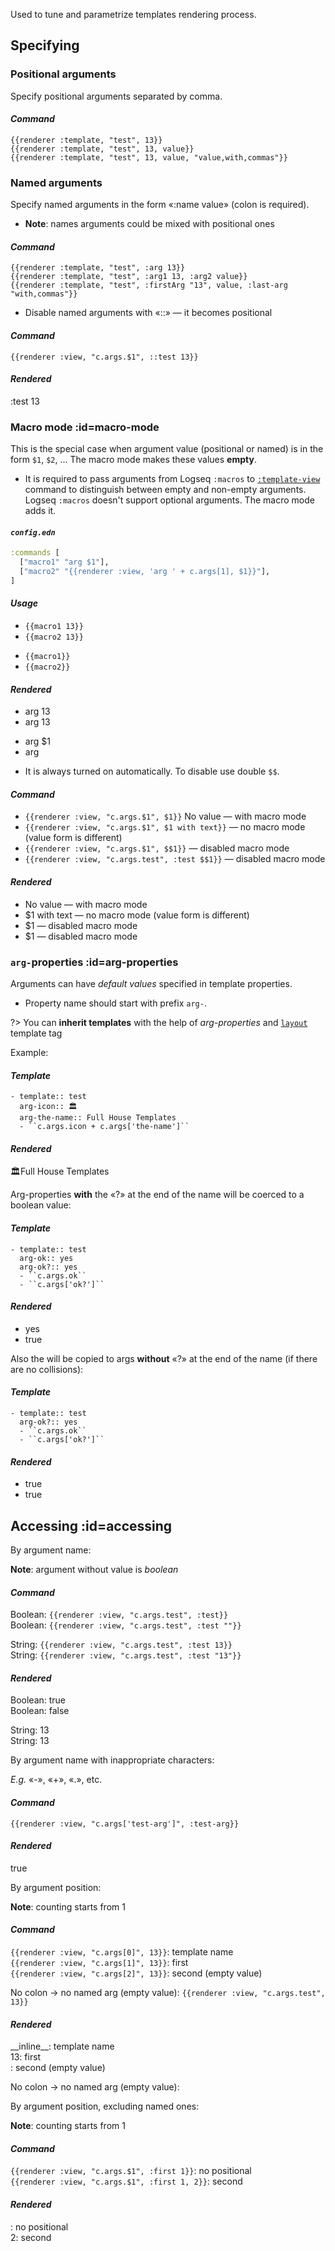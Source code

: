 Used to tune and parametrize templates rendering process.

## Specifying
### Positional arguments
Specify positional arguments separated by comma.

<!-- tabs:start -->
#### ***Command***
`{{renderer :template, "test", 13}}` \
`{{renderer :template, "test", 13, value}}` \
`{{renderer :template, "test", 13, value, "value,with,commas"}}`
<!-- tabs:end -->


### Named arguments
Specify named arguments in the form «:name value» (colon is required).

- **Note**: names arguments could be mixed with positional ones

<!-- tabs:start -->
#### ***Command***
`{{renderer :template, "test", :arg 13}}` \
`{{renderer :template, "test", :arg1 13, :arg2 value}}` \
`{{renderer :template, "test", :firstArg "13", value, :last-arg "with,commas"}}`
<!-- tabs:end -->

- Disable named arguments with «::» — it becomes positional

<!-- tabs:start -->
#### ***Command***
`{{renderer :view, "c.args.$1", ::test 13}}`

#### ***Rendered***
:test 13
<!-- tabs:end -->



### Macro mode :id=macro-mode
This is the special case when argument value (positional or named) is in the form `$1`, `$2`, ...
The macro mode makes these values **empty**.

- It is required to pass arguments from Logseq `:macros` to [`:template-view`](reference__commands.md#template-view-command) command to distinguish between empty and non-empty arguments. Logseq `:macros` doesn't support optional arguments. The macro mode adds it.

<!-- tabs:start -->
#### ***`config.edn`***
```clojure
:commands [
  ["macro1" "arg $1"],
  ["macro2" "{{renderer :view, 'arg ' + c.args[1], $1}}"],
]
```

#### ***Usage***
- `{{macro1 13}}`
- `{{macro2 13}}`

+ `{{macro1}}`
+ `{{macro2}}`

#### ***Rendered***
- arg 13
- arg 13

+ arg $1
+ arg

<!-- tabs:end -->

- It is always turned on automatically. To disable use double `$$`.

<!-- tabs:start -->
#### ***Command***
- `{{renderer :view, "c.args.$1", $1}}` No value — with macro mode
- `{{renderer :view, "c.args.$1", $1 with text}}` — no macro mode (value form is different)
- `{{renderer :view, "c.args.$1", $$1}}` — disabled macro mode
- `{{renderer :view, "c.args.test", :test $$1}}` — disabled macro mode

#### ***Rendered***
- No value — with macro mode
- $1 with text — no macro mode (value form is different)
- $1 — disabled macro mode
- $1 — disabled macro mode

<!-- tabs:end -->



### `arg-`properties :id=arg-properties
Arguments can have *default values* specified in template properties.
- Property name should start with prefix `arg-`.

?> You can **inherit templates** with the help of *arg-properties* and [`layout`](reference__tags_nesting.md#nesting-layout) template tag

<!-- panels:start -->
<!-- div:left-panel -->
Example:

<!-- div:right-panel -->
<!-- tabs:start -->
#### ***Template***
```
- template:: test
  arg-icon:: 🏛
  arg-the-name:: Full House Templates
  - ``c.args.icon + c.args['the-name']``
```
#### ***Rendered***
🏛Full House Templates
<!-- tabs:end -->

<!-- div:left-panel -->
Arg-properties **with** the «?» at the end of the name will be coerced to a boolean value:

<!-- div:right-panel -->
<!-- tabs:start -->
#### ***Template***
```
- template:: test
  arg-ok:: yes
  arg-ok?:: yes
  - ``c.args.ok``
  - ``c.args['ok?']``
```
#### ***Rendered***
- yes
- true

<!-- tabs:end -->

<!-- div:left-panel -->
Also the will be copied to args **without** «?» at the end of the name (if there are no collisions):

<!-- div:right-panel -->
<!-- tabs:start -->
#### ***Template***
```
- template:: test
  arg-ok?:: yes
  - ``c.args.ok``
  - ``c.args['ok?']``
```
#### ***Rendered***
- true
- true

<!-- tabs:end -->
<!-- panels:end -->


## Accessing :id=accessing
<!-- panels:start -->
<!-- div:left-panel -->
By argument name:

**Note**: argument without value is *boolean*

<!-- div:right-panel -->
<!-- tabs:start -->
#### ***Command***
Boolean: `{{renderer :view, "c.args.test", :test}}` \
Boolean: `{{renderer :view, "c.args.test", :test ""}}`

String: `{{renderer :view, "c.args.test", :test 13}}` \
String: `{{renderer :view, "c.args.test", :test "13"}}`

#### ***Rendered***
Boolean: true \
Boolean: false

String: 13 \
String: 13
<!-- tabs:end -->

<!-- div:left-panel -->
By argument name with inappropriate characters:

*E.g.* «-», «+», «.», etc.

<!-- div:right-panel -->
<!-- tabs:start -->
#### ***Command***
`{{renderer :view, "c.args['test-arg']", :test-arg}}`

#### ***Rendered***
true
<!-- tabs:end -->

<!-- div:left-panel -->
By argument position:

**Note**: counting starts from 1

<!-- div:right-panel -->
<!-- tabs:start -->
#### ***Command***
`{{renderer :view, "c.args[0]", 13}}`: template name \
`{{renderer :view, "c.args[1]", 13}}`: first \
`{{renderer :view, "c.args[2]", 13}}`: second (empty value)

No colon → no named arg (empty value):
`{{renderer :view, "c.args.test", 13}}`

#### ***Rendered***
\_\_inline\_\_: template name \
13: first \
: second (empty value)

 No colon → no named arg (empty value):

<!-- tabs:end -->


<!-- div:left-panel -->
By argument position, excluding named ones:

**Note**: counting starts from 1

<!-- div:right-panel -->
<!-- tabs:start -->
#### ***Command***
`{{renderer :view, "c.args.$1", :first 1}}`: no positional \
`{{renderer :view, "c.args.$1", :first 1, 2}}`: second

#### ***Rendered***
: no positional \
2: second
<!-- tabs:end -->

<!-- panels:end -->
